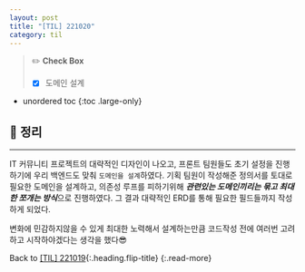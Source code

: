```yaml
---
layout: post
title: "[TIL] 221020"
category: til
---
```

> ✏️ **Check Box**
>
> * [x] <label>도메인 설계</label>

* unordered toc
{:toc .large-only}

## 📌 정리
***

IT 커뮤니티 프로젝트의 대략적인 디자인이 나오고, 프론트 팀원들도 초기 설정을 진행하기에 우리 백엔드도 맞춰 `도메인을 설계`하였다. 기획 팀원이 작성해준 정의서를 토대로 필요한 도메인을 설계하고, 의존성 루프를 피하기위해 ***관련있는 도메인끼리는 묶고 최대한 쪼개는 방식***으로 진행하였다. 그 결과 대략적인 ERD를 통해 필요한 필드들까지 작성하게 되었다.

변화에 민감하지않을 수 있게 최대한 노력해서 설계하는만큼 코드작성 전에 여러번 고려하고 시작하야겠다는 생각을 했다😎

Back to [[TIL] 221019](221019-til){:.heading.flip-title}
{:.read-more}